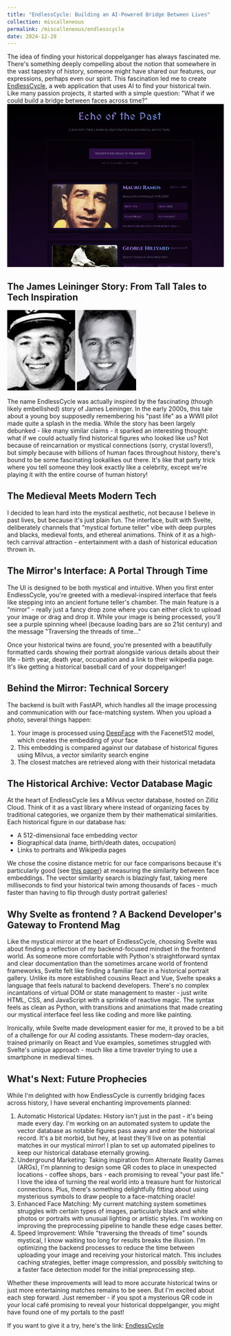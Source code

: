 ```yaml
---
title: "EndlessCycle: Building an AI-Powered Bridge Between Lives"
collection: miscalleneous
permalink: /miscalleneous/endlesscycle
date: 2024-12-28
---
```


The idea of finding your historical doppelganger has always fascinated me. There's something deeply compelling about the notion that somewhere in the vast tapestry of history, someone might have shared our features, our expressions, perhaps even our spirit. This fascination led me to create [EndlessCycle](https://endlesscycle.quest), a web application that uses AI to find your historical twin. Like many passion projects, it started with a simple question: "What if we could build a bridge between faces across time?"
![EndlessCycle Cover](/images/endlesscycle_image.png)

## The James Leininger Story: From Tall Tales to Tech Inspiration

![James Leininger](/images/james_leineger.jpg)


The name EndlessCycle was actually inspired by the fascinating (though likely embellished) story of James Leininger. In the early 2000s, this tale about a young boy supposedly remembering his "past life" as a WWII pilot made quite a splash in the media. While the story has been largely debunked - like many similar claims - it sparked an interesting thought: what if we could actually find historical figures who looked like us?
Not because of reincarnation or mystical connections (sorry, crystal lovers!), but simply because with billions of human faces throughout history, there's bound to be some fascinating lookalikes out there. It's like that party trick where you tell someone they look exactly like a celebrity, except we're playing it with the entire course of human history!


## The Medieval Meets Modern Tech

I decided to lean hard into the mystical aesthetic, not because I believe in past lives, but because it's just plain fun. The interface, built with Svelte, deliberately channels that "mystical fortune teller" vibe with deep purples and blacks, medieval fonts, and ethereal animations. Think of it as a high-tech carnival attraction - entertainment with a dash of historical education thrown in.

## The Mirror's Interface: A Portal Through Time

The UI is designed to be both mystical and intuitive. When you first enter EndlessCycle, you're greeted with a medieval-inspired interface that feels like stepping into an ancient fortune teller's chamber. The main feature is a "mirror" - really just a fancy drop zone where you can either click to upload your image or drag and drop it. While your image is being processed, you'll see a purple spinning wheel (because loading bars are so 21st century) and the message "Traversing the threads of time..."

Once your historical twins are found, you're presented with a beautifully formatted cards showing their portrait alongside various details about their life - birth year, death year, occupation and a link to their wikipedia page. It's like getting a historical baseball card of your doppelganger! 

## Behind the Mirror: Technical Sorcery
The backend is built with FastAPI, which handles all the image processing and communication with our face-matching system. When you upload a photo, several things happen:

1. Your image is processed using [DeepFace](https://github.com/serengil/deepface) with the Facenet512 model, which creates the embedding of your face
2. This embedding is compared against our database of historical figures using Milvus, a vector similarity search engine
3. The closest matches are retrieved along with their historical metadata

## The Historical Archive: Vector Database Magic
At the heart of EndlessCycle lies a Milvus vector database, hosted on Zilliz Cloud. Think of it as a vast library where instead of organizing faces by traditional categories, we organize them by their mathematical similarities. Each historical figure in our database has:

- A 512-dimensional face embedding vector 
- Biographical data (name, birth/death dates, occupation)
- Links to portraits and Wikipedia pages

We chose the cosine distance metric for our face comparisons because it's particularly good (see [this paper](https://scholar.google.com/citations?view_op=view_citation&hl=en&user=hEpTGR0AAAAJ&citation_for_view=hEpTGR0AAAAJ:rO6llkc54NcC)) at measuring the similarity between face embeddings.
The vector similarity search is blazingly fast, taking mere milliseconds to find your historical twin among thousands of faces - much faster than having to flip through dusty portrait galleries!

## Why Svelte as frontend ? A Backend Developer's Gateway to Frontend Mag

Like the mystical mirror at the heart of EndlessCycle, choosing Svelte was about finding a reflection of my backend-focused mindset in the frontend world. As someone more comfortable with Python's straightforward syntax and clear documentation than the sometimes arcane world of frontend frameworks, Svelte felt like finding a familiar face in a historical portrait gallery.
Unlike its more established cousins React and Vue, Svelte speaks a language that feels natural to backend developers. There's no complex incantations of virtual DOM or state management to master - just write HTML, CSS, and JavaScript with a sprinkle of reactive magic. The syntax feels as clean as Python, with transitions and animations that made creating our mystical interface feel less like coding and more like painting.

Ironically, while Svelte made development easier for me, it proved to be a bit of a challenge for our AI coding assistants. These modern-day oracles, trained primarily on React and Vue examples, sometimes struggled with Svelte's unique approach - much like a time traveler trying to use a smartphone in medieval times.

## What's Next: Future Prophecies
While I'm delighted with how EndlessCycle is currently bridging faces across history, I have several enchanting improvements planned:

1. Automatic Historical Updates: History isn't just in the past - it's being made every day. I'm working on an automated system to update the vector database as notable figures pass away and enter the historical record. It's a bit morbid, but hey, at least they'll live on as potential matches in our mystical mirror! I plan to set up automated pipelines to keep our historical database eternally growing.
2. Underground Marketing: Taking inspiration from Alternate Reality Games (ARGs), I'm planning to design some QR codes to place in unexpected locations - coffee shops, bars - each promising to reveal "your past life." I love the idea of turning the real world into a treasure hunt for historical connections. Plus, there's something delightfully fitting about using mysterious symbols to draw people to a face-matching oracle!
3. Enhanced Face Matching: My current matching system sometimes struggles with certain types of images, particularly black and white photos or portraits with unusual lighting or artistic styles. I'm working on improving the preprocessing pipeline to handle these edge cases better. 
4. Speed Improvement: While "traversing the threads of time" sounds mystical, I know waiting too long for results breaks the illusion. I'm optimizing the backend processes to reduce the time between uploading your image and receiving your historical match. This includes caching strategies, better image compression, and possibly switching to a faster face detection model for the initial preprocessing step.

Whether these improvements will lead to more accurate historical twins or just more entertaining matches remains to be seen. But I'm excited about each step forward. Just remember - if you spot a mysterious QR code in your local café promising to reveal your historical doppelganger, you might have found one of my portals to the past!

If you want to give it a try, here's the link: [EndlessCycle](https://endlesscycle.quest)

